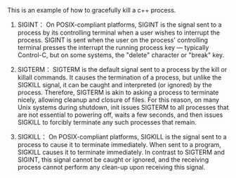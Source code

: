 This is an example of how to gracefully kill a c++ process.


1. SIGINT：
On POSIX-compliant platforms, SIGINT is the signal sent to a process by its controlling terminal when a user wishes to interrupt the process. SIGINT is sent when the user on the process' controlling terminal presses the interrupt the running process key — typically Control-C, but on some systems, the "delete" character or "break" key.

2. SIGTERM：
SIGTERM is the default signal sent to a process by the kill or killall commands. It causes the termination of a process, but unlike the SIGKILL signal, it can be caught and interpreted (or ignored) by the process. Therefore, SIGTERM is akin to asking a process to terminate nicely, allowing cleanup and closure of files. For this reason, on many Unix systems during shutdown, init issues SIGTERM to all processes that are not essential to powering off, waits a few seconds, and then issues SIGKILL to forcibly terminate any such processes that remain.

3. SIGKILL：
On POSIX-compliant platforms, SIGKILL is the signal sent to a process to cause it to terminate immediately. When sent to a program, SIGKILL causes it to terminate immediately. In contrast to SIGTERM and SIGINT, this signal cannot be caught or ignored, and the receiving process cannot perform any clean-up upon receiving this signal.





